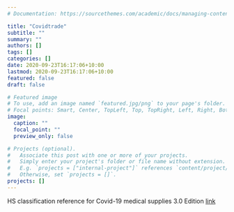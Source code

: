 ```yaml
---
# Documentation: https://sourcethemes.com/academic/docs/managing-content/

title: "Covidtrade"
subtitle: ""
summary: ""
authors: []
tags: []
categories: []
date: 2020-09-23T16:17:06+10:00
lastmod: 2020-09-23T16:17:06+10:00
featured: false
draft: false

# Featured image
# To use, add an image named `featured.jpg/png` to your page's folder.
# Focal points: Smart, Center, TopLeft, Top, TopRight, Left, Right, BottomLeft, Bottom, BottomRight.
image:
  caption: ""
  focal_point: ""
  preview_only: false

# Projects (optional).
#   Associate this post with one or more of your projects.
#   Simply enter your project's folder or file name without extension.
#   E.g. `projects = ["internal-project"]` references `content/project/deep-learning/index.md`.
#   Otherwise, set `projects = []`.
projects: []
---
```


HS classification reference for Covid-19 medical supplies 3.0 Edition [link](http://www.wcoomd.org/en/media/newsroom/2020/june/new-edition-of-the-wco-who-hs-classification-list-for-covid-19-medical-supplies-now-available.aspx)